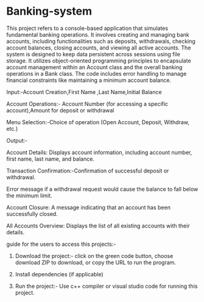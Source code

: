 # Banking-system
 This project refers to a console-based application that simulates fundamental banking operations. It involves creating and managing bank accounts, including functionalities such as deposits, withdrawals, checking account balances, closing accounts, and viewing all active accounts.
 The system is designed to keep data persistent across sessions using file storage. It utilizes object-oriented programming principles to encapsulate account management within an Account class and the overall banking operations in a Bank class.
 The code includes error handling to manage financial constraints like maintaining a minimum account balance.
 
Input:-Account Creation,First Name ,Last Name,Initial Balance

Account Operations:-
Account Number (for accessing a specific account),Amount for deposit or withdrawal

Menu Selection:-Choice of operation (Open Account, Deposit, Withdraw, etc.)

Output:-

Account Details: Displays account information, including account number, first name, last name, and balance.

Transaction Confirmation:-Confirmation of successful deposit or withdrawal.

Error message if a withdrawal request would cause the balance to fall below the minimum limit.

Account Closure: A message indicating that an account has been successfully closed.

All Accounts Overview: Displays the list of all existing accounts with their details.

guide for the users to access this projects:-

1. Download the project:- click on the green code button, choose download ZIP to download, or copy the URL to run the program.

2. Install dependencies (if applicable)

3. Run the project:- Use c++ compiler or visual studio code for running this project.
